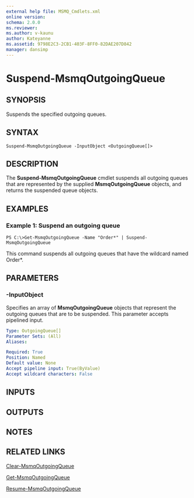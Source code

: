 ```yaml
---
external help file: MSMQ_Cmdlets.xml
online version: 
schema: 2.0.0
ms.reviewer:
ms.author: v-kaunu
author: Kateyanne
ms.assetid: 9798E2C3-2CB1-403F-8FF0-82DAE207D842
manager: dansimp
---
```


# Suspend-MsmqOutgoingQueue

## SYNOPSIS
Suspends the specified outgoing queues.

## SYNTAX

```
Suspend-MsmqOutgoingQueue -InputObject <OutgoingQueue[]>
```

## DESCRIPTION
The **Suspend-MsmqOutgoingQueue** cmdlet suspends all outgoing queues that are represented by the supplied **MsmqOutgoingQueue** objects, and returns the suspended queue objects.

## EXAMPLES

### Example 1: Suspend an outgoing queue
```
PS C:\>Get-MsmqOutgoingQueue -Name "Order*" | Suspend-MsmqOutgoingQueue
```

This command suspends all outgoing queues that have the wildcard named Order*.

## PARAMETERS

### -InputObject
Specifies an array of **MsmqOutgoingQueue** objects that represent the outgoing queues that are to be suspended.
This parameter accepts pipelined input.

```yaml
Type: OutgoingQueue[]
Parameter Sets: (All)
Aliases: 

Required: True
Position: Named
Default value: None
Accept pipeline input: True(ByValue)
Accept wildcard characters: False
```

## INPUTS

## OUTPUTS

## NOTES

## RELATED LINKS

[Clear-MsmqOutgoingQueue](./Clear-MsmqOutgoingQueue.md)

[Get-MsmqOutgoingQueue](./Get-MsmqOutgoingQueue.md)

[Resume-MsmqOutgoingQueue](./Resume-MsmqOutgoingQueue.md)

